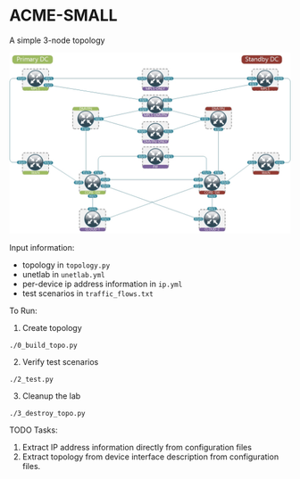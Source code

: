# ACME-SMALL

A simple 3-node topology

![Alt text](./network/acme-large.jpg?raw=true "14-node topology")

Input information:

* topology in `topology.py`
* unetlab in `unetlab.yml`
* per-device ip address information in `ip.yml`
* test scenarios in `traffic_flows.txt`

To Run:

1. Create topology

```
./0_build_topo.py
```

2. Verify test scenarios

```
./2_test.py
```

3. Cleanup the lab

```
./3_destroy_topo.py
```

TODO Tasks:

1. Extract IP address information directly from configuration files
2. Extract topology from device interface description from configuration files.


